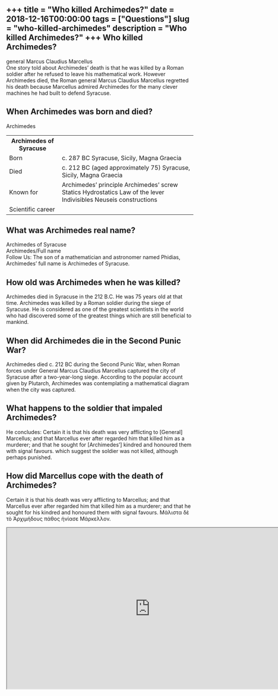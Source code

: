 +++
title = "Who killed Archimedes?"
date = 2018-12-16T00:00:00
tags = ["Questions"]
slug = "who-killed-archimedes"
description = "Who killed Archimedes?"
+++
Who killed Archimedes?
----------------------

general Marcus Claudius Marcellus  
One story told about Archimedes’ death is that he was killed by a Roman soldier after he refused to leave his mathematical work. However Archimedes died, the Roman general Marcus Claudius Marcellus regretted his death because Marcellus admired Archimedes for the many clever machines he had built to defend Syracuse.

When Archimedes was born and died?
----------------------------------

Archimedes

<table><tr><th>Archimedes of Syracuse</th></tr><tr><td>Born</td><td>c. 287 BC Syracuse, Sicily, Magna Graecia</td></tr><tr><td>Died</td><td>c. 212 BC (aged approximately 75) Syracuse, Sicily, Magna Graecia</td></tr><tr><td>Known for</td><td>Archimedes’ principle Archimedes’ screw Statics Hydrostatics Law of the lever Indivisibles Neuseis constructions</td></tr><tr><td>Scientific career</td></tr></table>

What was Archimedes real name?
------------------------------

Archimedes of Syracuse  
Archimedes/Full name  
Follow Us: The son of a mathematician and astronomer named Phidias, Archimedes’ full name is Archimedes of Syracuse.

How old was Archimedes when he was killed?
------------------------------------------

Archimedes died in Syracuse in the 212 B.C. He was 75 years old at that time. Archimedes was killed by a Roman soldier during the siege of Syracuse. He is considered as one of the greatest scientists in the world who had discovered some of the greatest things which are still beneficial to mankind.

When did Archimedes die in the Second Punic War?
------------------------------------------------

Archimedes died c. 212 BC during the Second Punic War, when Roman forces under General Marcus Claudius Marcellus captured the city of Syracuse after a two-year-long siege. According to the popular account given by Plutarch, Archimedes was contemplating a mathematical diagram when the city was captured.

What happens to the soldier that impaled Archimedes?
----------------------------------------------------

He concludes: Certain it is that his death was very afflicting to \[General\] Marcellus; and that Marcellus ever after regarded him that killed him as a murderer; and that he sought for \[Archimedes’\] kindred and honoured them with signal favours. which suggest the soldier was not killed, although perhaps punished.

How did Marcellus cope with the death of Archimedes?
----------------------------------------------------

Certain it is that his death was very afflicting to Marcellus; and that Marcellus ever after regarded him that killed him as a murderer; and that he sought for his kindred and honoured them with signal favours. Μάλιστα δὲ τὸ Ἀρχιμήδους πάθος ἠνίασε Μάρκελλον.

<iframe allow="accelerometer; autoplay; clipboard-write; encrypted-media; gyroscope; picture-in-picture" allowfullscreen="" class="__youtube_prefs__  epyt-is-override  no-lazyload" data-no-lazy="1" data-origheight="433" data-origwidth="770" data-skipgform_ajax_framebjll="" height="433" id="_ytid_42641" loading="lazy" src="https://www.youtube.com/embed/HHbU9DpRzGk?enablejsapi=1&autoplay=0&cc_load_policy=0&cc_lang_pref=&iv_load_policy=1&loop=0&modestbranding=0&rel=1&fs=1&playsinline=0&autohide=2&theme=dark&color=red&controls=1&" title="YouTube player" width="770"></iframe>